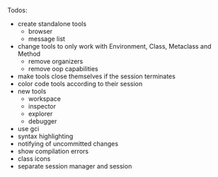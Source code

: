 Todos:
- create standalone tools
  - browser
  - message list
- change tools to only work with Environment, Class, Metaclass and Method
  - remove organizers
  - remove oop capabilities
- make tools close themselves if the session terminates
- color code tools according to their session
- new tools
  - workspace
  - inspector
  - explorer
  - debugger
- use gci
- syntax highlighting
- notifying of uncommitted changes
- show compilation errors
- class icons
- separate session manager and session